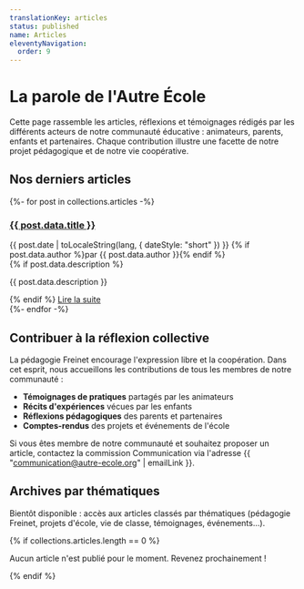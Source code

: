 ```yaml
---
translationKey: articles
status: published
name: Articles
eleventyNavigation:
  order: 9
---
```


# La parole de l'Autre École

Cette page rassemble les articles, réflexions et témoignages rédigés par les différents acteurs de notre communauté éducative : animateurs, parents, enfants et partenaires. Chaque contribution illustre une facette de notre projet pédagogique et de notre vie coopérative.

## Nos derniers articles

<div class="articles-list">
{%- for post in collections.articles -%}
  <article class="article-card">
    <h3 class="h4"><a href="{{ post.url }}">{{ post.data.title }}</a></h3>
    <div class="article-meta">
      <span class="article-date">{{ post.date | toLocaleString(lang, { dateStyle: "short" }) }}</span>
      {% if post.data.author %}<span class="article-author">par {{ post.data.author }}</span>{% endif %}
    </div>
    {% if post.data.description %}
    <p class="article-description">{{ post.data.description }}</p>
    {% endif %}
    <a href="{{ post.url }}" class="read-more">Lire la suite</a>
  </article>
{%- endfor -%}
</div>

## Contribuer à la réflexion collective

La pédagogie Freinet encourage l'expression libre et la coopération. Dans cet esprit, nous accueillons les contributions de tous les membres de notre communauté :

- **Témoignages de pratiques** partagés par les animateurs
- **Récits d'expériences** vécues par les enfants
- **Réflexions pédagogiques** des parents et partenaires
- **Comptes-rendus** des projets et événements de l'école

Si vous êtes membre de notre communauté et souhaitez proposer un article, contactez la commission Communication via l'adresse {{ "communication@autre-ecole.org" | emailLink }}.

## Archives par thématiques

Bientôt disponible : accès aux articles classés par thématiques (pédagogie Freinet, projets d'école, vie de classe, témoignages, événements...).

{% if collections.articles.length == 0 %}

<div class="notice">
  <p>Aucun article n'est publié pour le moment. Revenez prochainement !</p>
</div>
{% endif %}

